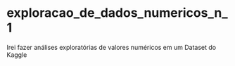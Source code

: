 # exploracao_de_dados_numericos_n_1
Irei fazer análises exploratórias de valores numéricos em um Dataset do Kaggle
